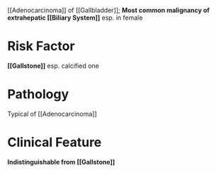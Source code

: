 [[Adenocarcinoma]] of [[Gallbladder]]; **Most common malignancy of extrahepatic [[Biliary System]]** esp. in female

# Risk Factor
**[[Gallstone]]** esp. calcified one

# Pathology
Typical of [[Adenocarcinoma]]

# Clinical Feature
**Indistinguishable from [[Gallstone]]**
